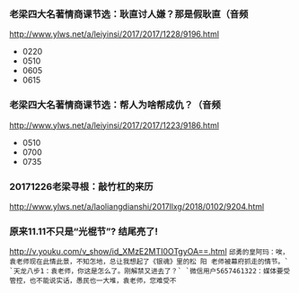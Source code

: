 ### 老梁四大名著情商课节选：耿直讨人嫌？那是假耿直（音频
http://www.ylws.net/a/leiyinsi/2017/2017/1228/9196.html
- 0220
- 0510
- 0605
- 0615
### 老梁四大名著情商课节选：帮人为啥帮成仇？（音频
http://www.ylws.net/a/leiyinsi/2017/2017/1223/9186.html
- 0510
- 0700
- 0735
### 20171226老梁寻根：敲竹杠的来历
http://www.ylws.net/a/laoliangdianshi/2017llxg/2018/0102/9204.html
### 原来11.11不只是“光棍节”? 结尾亮了!
http://v.youku.com/v_show/id_XMzE2MTI0OTgyOA==.html
```邱勇的皇阿玛：唉，袁老师现在此情此景，不知怎地，总让我想起了《银魂》里的松 阳 老师被幕府抓走的情节。`
`天龙八步1：袁老师，你这是怎么了。刚解禁又进去了？`
`微信用户5657461322：媒体要受管控，也不能说实话，愚民也一大堆，袁老师，您难受不```
